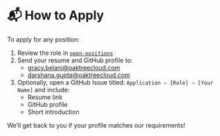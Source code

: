 # 📬 How to Apply

To apply for any position:

1. Review the role in [`open-positions`](open-positions/)
2. Send your resume and GitHub profile to:
   - gracy.belani@oaktreecloud.com
   - darshana.gupta@oaktreecloud.com
3. Optionally, open a GitHub Issue titled:
   `Application – [Role] – [Your Name]`
   and include:
   - Resume link
   - GitHub profile
   - Short introduction

We’ll get back to you if your profile matches our requirements!
